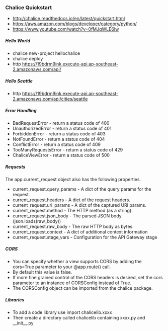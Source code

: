 ### Chalice Quickstart
* http://chalice.readthedocs.io/en/latest/quickstart.html
* https://aws.amazon.com/blogs/developer/category/python/
* https://www.youtube.com/watch?v=0fMJqWLE6Iw

##### Hello World
* chalice new-project hellochalice
* chalice deploy
* http https://19bdrm9ink.execute-api.ap-southeast-2.amazonaws.com/api/

##### Hello Seattle
* http https://19bdrm9ink.execute-api.ap-southeast-2.amazonaws.com/api/cities/seattle

##### Error Handling
* BadRequestError - return a status code of 400
* UnauthorizedError - return a status code of 401
* ForbiddenError - return a status code of 403
* NotFoundError - return a status code of 404
* ConflictError - return a status code of 409
* TooManyRequestsError - return a status code of 429
* ChaliceViewError - return a status code of 500

##### Requests
The app.current_request object also has the following properties.
* current_request.query_params - A dict of the query params for the request.
* current_request.headers - A dict of the request headers.
* current_request.uri_params - A dict of the captured URI params.
* current_request.method - The HTTP method (as a string).
* current_request.json_body - The parsed JSON body (json.loads(raw_body))
* current_request.raw_body - The raw HTTP body as bytes.
* current_request.context - A dict of additional context information
* current_request.stage_vars - Configuration for the API Gateway stage

##### CORS
* You can specify whether a view supports CORS by adding the cors=True parameter to your @app.route() call.
* By default this value is false.
* If more fine grained control of the CORS headers is desired, set the cors parameter to an instance of CORSConfig instead of True.
* The CORSConfig object can be imported from the chalice package.

##### Libraries
* To add a code library use import chalicelib.xxxx
* Then create a directory called chalicelib containing xxxx.py and \_\_init\_\_.py
